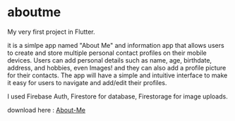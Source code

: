# aboutme

My very first project in Flutter.

it is a simlpe app named "About Me" and information app that allows users to create and store multiple personal contact profiles on their mobile devices. Users can add personal details such as name, age, birthdate, address, and hobbies, even Images! and they can also add a profile picture for their contacts. The app will have a simple and intuitive interface to make it easy for users to navigate and add/edit their profiles.

I used Firebase Auth, Firestore for database, Firestorage for image uploads.

download here : <a href="https://drive.google.com/file/d/1ZKPWmGcg4ziHZEXdkPwxqteyxQPbf53g/view?usp=share_link">About-Me</a>

